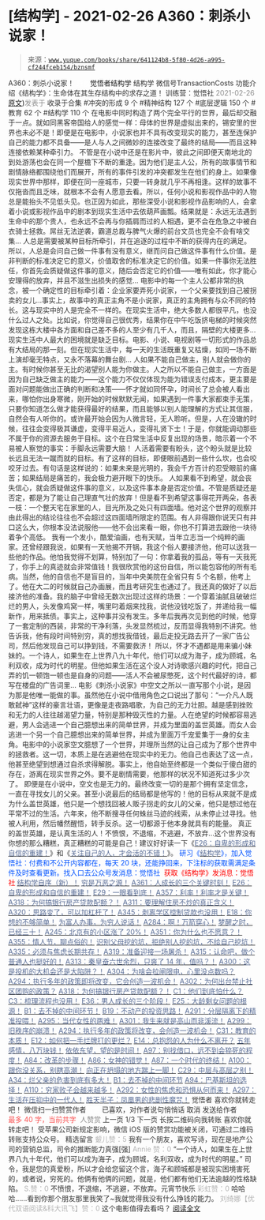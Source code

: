 # [结构学] - 2021-02-26 A360：刺杀小说家！

> 来源：[`www.yuque.com/books/share/641124b8-5f80-4d26-a995-cf244fceb154/bznsmf`](https://www.yuque.com/books/share/641124b8-5f80-4d26-a995-cf244fceb154/bznsmf)

<ne-p id="520f42f3293818f927861ebbd5b15da4_p_0" data-lake-id="520f42f3293818f927861ebbd5b15da4_p_0"><ne-text id="u0a2252e4" style="color: rgb(51, 51, 51);">A360：刺杀小说家！</ne-text></ne-p> <ne-p id="2cd01a018f02e818aa58b76ac0a8c89e" data-lake-id="2cd01a018f02e818aa58b76ac0a8c89e"><ne-text id="ude87c171" ne-fontsize="12" style="color: rgb(255, 255, 255);">原创</ne-text><ne-text id="u9c49e71f" ne-fontsize="14">觉悟者</ne-text><ne-text id="u66e19919" ne-fontsize="14">结构学</ne-text></ne-p> <ne-p id="56938ceb5361ea1307f209d60fe47ac1" data-lake-id="56938ceb5361ea1307f209d60fe47ac1"><ne-text id="ud0a9bee8" ne-fontsize="14" ne-bold="true" style="color: rgb(51, 51, 51);">结构学</ne-text></ne-p> <ne-p id="8939ad9353bb0dacbdd3db917ff2a4a3" data-lake-id="8939ad9353bb0dacbdd3db917ff2a4a3"><ne-text id="u363e7de7" ne-fontsize="14" style="color: rgb(51, 51, 51);">微信号</ne-text><ne-text id="u3c3bb1dd" ne-fontsize="14" style="color: rgb(51, 51, 51);">TransactionCosts</ne-text></ne-p> <ne-p id="d62cb4e17c5f1eae57ed1ea400ca7329" data-lake-id="d62cb4e17c5f1eae57ed1ea400ca7329"><ne-text id="ucf1cf203" ne-fontsize="14" style="color: rgb(51, 51, 51);">功能介绍</ne-text><ne-text id="uea565888" ne-fontsize="14" style="color: rgb(51, 51, 51);">《结构学》：生命体在其生存结构中的求存之道！ 训练营：觉悟社</ne-text></ne-p> <ne-p id="8ac8bba5f3c571c60ad1a5afd20aae8e" data-lake-id="8ac8bba5f3c571c60ad1a5afd20aae8e"><ne-text id="ube663d8d" style="color: rgb(140, 140, 140);">2021-02-26</ne-text>[<ne-text id="u1174c1d2" ne-fontsize="14">原文</ne-text>](https://mp.weixin.qq.com/s?__biz=MzIzMDYwOTM0Mg==&mid=2247485325&idx=1&sn=e52341ca586d7dd92244f5b08f9f5862&chksm=e8b19f5cdfc6164a7cabcd1106f26718aab6bbebe664238d74023e7b0d6f33f970b794fa5ac4#rd))<ne-text id="ua9d0eb91" ne-fontsize="14" style="color: rgb(140, 140, 140);">发表于</ne-text></ne-p> <ne-p id="fc6b703d516f01f45aec1fb6e1ad0650" data-lake-id="fc6b703d516f01f45aec1fb6e1ad0650"><ne-text id="u27b2281a" style="color: rgb(51, 51, 51);">收录于合集</ne-text></ne-p> <ne-p id="f023b4b5fdb1ce453a0a39b589931df7" data-lake-id="f023b4b5fdb1ce453a0a39b589931df7"><ne-text id="uf368cbd0" style="color: rgb(51, 51, 51);">#冲突的形成 9 个</ne-text></ne-p> <ne-p id="eaf310b3c318b68f78fb74d13c21b108" data-lake-id="eaf310b3c318b68f78fb74d13c21b108"><ne-text id="u55663d9e" style="color: rgb(51, 51, 51);">#精神结构 127 个</ne-text></ne-p> <ne-p id="7edfb653c707be78eaea19645e160f52" data-lake-id="7edfb653c707be78eaea19645e160f52"><ne-text id="u1cf69a9d" style="color: rgb(51, 51, 51);">#底层逻辑 150 个</ne-text></ne-p> <ne-p id="2ec18f735b3ce8d18dc96e57fb602561" data-lake-id="2ec18f735b3ce8d18dc96e57fb602561"><ne-text id="uca3f8d18" style="color: rgb(51, 51, 51);">#教育 62 个</ne-text></ne-p> <ne-p id="548628c5b940b0e318d048f8e7feb17b" data-lake-id="548628c5b940b0e318d048f8e7feb17b"><ne-text id="uc986d5b3" style="color: rgb(51, 51, 51);">#结构学 110 个</ne-text></ne-p> <ne-p id="e4a789a66e2a7e4baf3da4a39909194d" data-lake-id="e4a789a66e2a7e4baf3da4a39909194d"><ne-text id="uf4ce19e1" style="color: rgb(51, 51, 51);">在电影中同时构造了两个完全平行的世界，最后却交融于一点。就如同黑客帝国给人的感觉一样：母体的世界是虚拟出来的，锡安里的世界也未必不是！即便是在电影中，小说家也并不具有改变现实的能力，甚至连保护自己的能力都不具备——是人与人之间微妙的连接改变了最终的结局——而且这种连接依赖某种牵引力。</ne-text></ne-p> <ne-p id="f273c49e798350add136c9be6ff74865" data-lake-id="f273c49e798350add136c9be6ff74865"><ne-text id="u3d7c459a" style="color: rgb(51, 51, 51);">不管是在小说中还是在影片中，彼此之间即便天南地北的到处游荡也会在同一个屋檐下不断的重逢。因为他们是主人公，所有的故事情节和剧情脉络都围绕他们而展开，所有的事件引发的冲突都发生在他们的身上。如果像现实世界中那样，即便在同一座城市，只要一转身就几乎不再相逢。这样的故事不仅拖沓而且乏味，就根本不会有人愿意去看。所以，任何小说和影视作品中的人物总是能抬头不见低头见。也正因为如此，那些深受小说和影视作品影响的人，会拿着小说或影视作品中的剧本到现实生活中去依葫芦画瓢。结果就是：永远无法遇到生命中的那个贵人，也永远不会再与你插肩而过的人相遇，更不会在危急之中被白衣骑士拯救。屌丝无法逆袭，霸道总裁与脾气火爆的前台文员也完全不会有啥交集…</ne-text></ne-p> <ne-p id="aa131c36f0d84fb1c96decee1614c73f" data-lake-id="aa131c36f0d84fb1c96decee1614c73f"><ne-text id="u2a0877f7" style="color: rgb(51, 51, 51);">人总是需要被某种目标所牵引，并在追逐的过程中不断的获得内在的满足。所以，人总是会问自己做一件事有没有意义，继而问自己做这件事有什么价值。是非判断的标准决定它的意义，价值取舍的标准决定它的价值。如果一件事你无法胜任，你首先会质疑做这件事的意义，随后会否定它的价值——唯有如此，你才能心安理得的放弃，并且不滋生出损失的感觉…</ne-text></ne-p> <ne-p id="5f35a308413d0ab58fc13cb83506594c" data-lake-id="5f35a308413d0ab58fc13cb83506594c"><ne-text id="u2302e6ce" style="color: rgb(51, 51, 51);">电影中的每一个主人公都非常的执念，被一个确定性的目标牵引着：企业家要弄死小说家，一个父亲要找到自己被拐卖的女儿…事实上，故事中的真正主角不是小说家，真正的主角拥有与众不同的特长。这与现实中的人是完全不一样的。在现实生活中，绝大多数人都很平凡，也没什么过人之处。比如说，你觉得自己很优秀，结果你在中午吃饭挤电梯的时候突然发现这栋大楼中各方面和自己差不多的人至少有几千人，而且，隔壁的大楼更多…</ne-text></ne-p> <ne-p id="fa5da5af072c09abadd457fbc8442ef9" data-lake-id="fa5da5af072c09abadd457fbc8442ef9"><ne-text id="u1b15620c" style="color: rgb(51, 51, 51);">现实生活中人最大的困境就是缺乏目标。电影、小说、电视剧等一切形式的作品总有大结局的那一刻。但在现实生活中，每一天的生活既重复又枯燥，如同一场不断上演却毫无特点，又永不落幕的舞台剧…</ne-text></ne-p> <ne-p id="180874b788e237e5904e03c8d1c4b152" data-lake-id="180874b788e237e5904e03c8d1c4b152"><ne-text id="u0f742f0e" style="color: rgb(51, 51, 51);">人如果不能自己做主，别人就会做你的主。有时候你甚至无比的渴望别人能为你做主。人之所以不能自己做主，一方面是因为自己缺乏做主的能力——这个能力不仅仅体现为能为错误支付成本，更主要是面对问题能做出正确的判断和决策——怀才就如同怀孕，时间长了总会被人看出来，哪怕你出身寒微，刚开始的时候默默无闻，如果遇到一件事大家都束手无策，只要你知道怎么做才能获得最好的结果，而且能够以别人能理解的方式让其信服，自然会有人听你的。或许最开始会因为人微言轻，无人聆听。但是，人在没辙的时候，往往会变得极其谦虚，变得平易近人，变得礼贤下士！于是，你就能调动那些不属于你的资源去服务于目标。这个在日常生活中反复出现的场景，暗示着一个不易被人察觉的事实：手脚永远需要大脑！</ne-text></ne-p> <ne-p id="87a89987844a71de39ffb6d997217c5c" data-lake-id="87a89987844a71de39ffb6d997217c5c"><ne-text id="ua0e09aa4" style="color: rgb(51, 51, 51);">人活着需要有盼头，这个盼头就是比较长远且无法一蹴而就的目标。有了这样的目标，即便眼前遇到一些什么坎，也会咬咬牙过去。有句话是这样说的：如果未来是光明的，我会千方百计的忍受眼前的痛苦；如果结局是痛苦的，我会极力避开眼下的快乐。</ne-text></ne-p> <ne-p id="6bacc3dc807ce84e252570debd25d7ed" data-lake-id="6bacc3dc807ce84e252570debd25d7ed"><ne-text id="u7254b9f2" style="color: rgb(51, 51, 51);">人如果看不到希望，就会丧失信心，就会质疑做这件事的意义，以及这件事本身是否定价值。不管是质疑还是否定，都是为了能让自己理直气壮的放弃！但是看不到希望这事得花开两朵，各表一枝：一个整天宅在家里的人，目光所及之处只有四面墙。他对这个世界的观察并由此得出的结论往往也不会超过这四面墙所限定的范围。有人非得跟你说天只有井口这么大，你根本没法说服他——他不会出来看一眼，你也不打算进去跟他一块待着争个高低。</ne-text></ne-p> <ne-p id="acf273c4aa805f750b0f777abac51b19" data-lake-id="acf273c4aa805f750b0f777abac51b19"><ne-text id="u15c1ef8f" style="color: rgb(51, 51, 51);">我有一个发小，酷爱油画，也有天赋，当年立志当一个纯粹的画家。还曾经跟我说，如果有一天他揭不开锅，我这个俗人要接济他，他可以送我一些他的作品。他怕我觉得不划算，特别加了一句：你拿着我的孤品，等有一天我死了，你手上的真迹就会非常值钱！我很欣赏他的这份自信，所以能包容他的所有毛病。当然，他的自信也不是盲目的，当年中央美院在全省只有 5 个名额，他考上了。他在大二的时候就自己办画展，而且考研究生也通过了。我还真的做好了以后接济他的准备。我的脑子中曾经无数次出现过这样的场景：一个穿着油腻且破破烂烂的男人，头发像鸡窝一样，嘴里叼着烟来找我，说他没钱吃饭了，并递给我一幅新作，用来抵债。事实上，这种事并没有发生。多年后我再次见到他的时候，他穿了一套定制的西装，非常的干净利落，头发显然梳过，反而显得我特别不讲究。他告诉我，他有段时间特别穷，真的想找我借钱，最后走投无路去开了一家广告公司，然后他发现自己可以挣到钱，不需要救济！</ne-text></ne-p> <ne-p id="3708dfcd6654f51115492180a43e5327" data-lake-id="3708dfcd6654f51115492180a43e5327"><ne-text id="uf5440f2a" style="color: rgb(51, 51, 51);">所以，怀才不遇都是用来骗小妹妹的。一个诗人，如果生在上世界八九十年代，他们可以成为海子，成为顾城，名利双收，成为时代的明星。但他如果生活在这个没人对诗歌感兴趣的时代，把自己弄的饥一顿饱一顿也是自身的问题——活人不会被尿憋死，这个时代最好的诗，都写在楼盘的广告词里…</ne-text></ne-p> <ne-p id="fdf08bff23b48d4c26b3c75b43fbd4fe" data-lake-id="fdf08bff23b48d4c26b3c75b43fbd4fe"><ne-text id="ubdede2d1" style="color: rgb(51, 51, 51);">电影《刺杀小说家》中空文之所以一直写那个小说，是因为那是他唯一能做的事。虽然他在小说中借用角色之口说出了那句：“一介凡人既敢弑神”这样的豪言壮语，更像是走夜路唱歌，为自己的无力壮胆。越是感到挫败和无力的人往往越渴望力量，特别是那种毁灭性的力量。人在绝望的时候都容易逃避，男人会逃进一个自己臆想出来的简单世界，并成为里面的盖世英雄。而女人会逃进一个另一个自己臆想出来的简单世界，并成为里面万千宠爱集于一身的女主角。电影中的小说家空文臆想了一个世界，并理所当然的让自己成为了那个世界中的拯救者。这一切，本质上是在逃避他在现实中的无力。他自己也表达了这一点，他甚至绝望到想通过自杀求得解脱。事实上，他自始至终都是一个类似于傻白甜的存在，游离在现实世界之外。要不是剧情需要，他那样的状况不知道死过多少次了。</ne-text></ne-p> <ne-p id="e23b46fc0cb05777e97c6b4da233d83d" data-lake-id="e23b46fc0cb05777e97c6b4da233d83d"><ne-text id="ubd9aefb2" style="color: rgb(51, 51, 51);">即便是在小说中，空文也是无力的。最终改变一切的是那个拥有坚定信念，一直在寻找女儿的父亲。甚至小说最后的结局都是他写的！他的目标从来就不是成为什么盖世英雄，他只是一个想找回被人贩子拐走的女儿的父亲，他只是想过他在平常不过的生活。六年来，他不断搜寻任何蛛丝马迹的线索，从未停止过寻找。他被人利用，然后幡然醒悟，转手反杀。这一切都源于他本身就具有的能量。</ne-text></ne-p> <ne-p id="7e0e6c0b4fc20c4bd949dac4dcbc797f" data-lake-id="7e0e6c0b4fc20c4bd949dac4dcbc797f"><ne-text id="u83098747" style="color: rgb(51, 51, 51);">真正的盖世英雄，是认真生活的人！不愤恨，不退缩，不逃避，不放弃…这个世界没有你想的那么糟糕，真正糟糕的可能是自己！建议好好读一下《</ne-text>[<ne-text id="u9e6cc375" style="color: rgb(87, 107, 149);">E26：自卑的形成和自信的重建！</ne-text>](http://mp.weixin.qq.com/s?__biz=MzIzMDYwOTM0Mg==&mid=2247485311&idx=1&sn=28f827c212f9a1ac53e73986742ca5aa&chksm=e8b19faedfc616b8d527f328c2ad55dca966707c8813ceaa5b7c0daee3432edeec88744d842c&scene=21#wechat_redirect)<ne-text id="u0e4262a5" style="color: rgb(51, 51, 51);">》和《</ne-text>[<ne-text id="u6e2e310a" style="color: rgb(87, 107, 149);">关注自己的人，才会活的不错！</ne-text>](http://mp.weixin.qq.com/s?__biz=MzIzMDYwOTM0Mg==&mid=2247485305&idx=1&sn=c719ea57e5c3320c2e2629dd9a7b44e9&chksm=e8b19fa8dfc616be5fa3f8141ea0aa63d5e1335657ed97e62c1086c41eba29effe58e0c8e9dc&scene=21#wechat_redirect)<ne-text id="u252a9de3" style="color: rgb(51, 51, 51);">》。</ne-text></ne-p> <ne-p id="bc8fd5883e8b44504d42c60470a1e942" data-lake-id="bc8fd5883e8b44504d42c60470a1e942"><ne-text id="u366125e6" ne-bold="true" style="color: rgb(0, 82, 255);">研习《</ne-text>[<ne-text id="uc999382f" ne-bold="true" style="color: rgb(87, 107, 149);">结构学</ne-text>](https://mp.weixin.qq.com/mp/appmsgalbum?action=getalbum&album_id=1318317199878225920&__biz=MzAxNDk1NjI2Mw==#wechat_redirect)<ne-text id="u508a0aff" ne-bold="true" style="color: rgb(0, 82, 255);">》，加入觉悟社：付费和不公开内容都在，每天 20 块，还能挣回来，下注标的获取需满足条件及时查看更新。</ne-text><ne-text id="uba7fe99d" style="color: rgb(0, 82, 255);">找入口去公众号发消息：觉悟社 </ne-text></ne-p> <ne-p id="30a86c7a38c8ccece00bf3fbf6cb22c2" data-lake-id="30a86c7a38c8ccece00bf3fbf6cb22c2"><ne-text id="u67c4d2a8" style="color: rgb(255, 0, 0);">获取《结构学》发消息</ne-text><ne-text id="uff77814d" ne-bold="true" style="color: rgb(255, 0, 0);">：觉悟社</ne-text></ne-p>  <ne-p id="02baf6ee0552c4f6f014f5bd4a59fb36" data-lake-id="02baf6ee0552c4f6f014f5bd4a59fb36"><ne-card data-card-name="image" data-card-type="inline" id="KghX2" data-event-boundary="card" style="color: rgb(51, 51, 51);"><ne-p id="f7cd58f102ef25db3cf6124f2c211aef" data-lake-id="f7cd58f102ef25db3cf6124f2c211aef">[<ne-text id="uc543ea7e" ne-bold="true" style="color: rgb(87, 107, 149);">结构学自序（新）！</ne-text>](http://mp.weixin.qq.com/s?__biz=MzIzMDYwOTM0Mg==&mid=2247485283&idx=1&sn=aa2b8554b8e5040f8f959636feaa06a3&chksm=e8b19fb2dfc616a430aa381b8da0815311244e694a69809cd92d0602ac34cfe5f1f419b3745e&scene=21#wechat_redirect)</ne-p> <ne-p id="ce691584cdae706d4bd5c0d849ef6c19" data-lake-id="ce691584cdae706d4bd5c0d849ef6c19">[<ne-text id="u97496e9c" style="color: rgb(87, 107, 149);">穷是万恶之源！</ne-text>](http://mp.weixin.qq.com/s?__biz=MzAxNDk1NjI2Mw==&mid=2247483823&idx=1&sn=e54ebe9891b302dc0bf1815c76ccf8b7&chksm=9b8a2227acfdab31a05e273addd9159d4b8263d58d3c58bf214841c8189157519719c3427306&scene=21#wechat_redirect)</ne-p> <ne-p id="515ab042e2a9dbb4c54975d01407f43a" data-lake-id="515ab042e2a9dbb4c54975d01407f43a">[<ne-text id="ucd1cb40d" ne-bold="true" style="color: rgb(87, 107, 149);">A361：人成长的三个关键时刻！</ne-text>](http://mp.weixin.qq.com/s?__biz=MzIzMDYwOTM0Mg==&mid=2247485321&idx=1&sn=54e54e0b0cf78b3b58fb0bf17a1530fd&chksm=e8b19f58dfc6164e8e99c69f0cd7e900c07daf2313aae9d72766ec6ab6c109bdbecac613508a&scene=21#wechat_redirect)</ne-p> <ne-p id="e178891c45bf1f169cec2aacec7bc90f" data-lake-id="e178891c45bf1f169cec2aacec7bc90f">[<ne-text id="ube9d088a" ne-bold="true" style="color: rgb(87, 107, 149);">E26：自卑的形成和自信的重建！</ne-text>](http://mp.weixin.qq.com/s?__biz=MzIzMDYwOTM0Mg==&mid=2247485311&idx=1&sn=28f827c212f9a1ac53e73986742ca5aa&chksm=e8b19faedfc616b8d527f328c2ad55dca966707c8813ceaa5b7c0daee3432edeec88744d842c&scene=21#wechat_redirect)</ne-p> <ne-p id="7c2ee779b562bc9b95ee4f1e9cb9e6b5" data-lake-id="7c2ee779b562bc9b95ee4f1e9cb9e6b5">[<ne-text id="ue601feb3" ne-bold="true" style="color: rgb(87, 107, 149);">E29：一眼看到底！</ne-text>](http://mp.weixin.qq.com/s?__biz=MzIzMDYwOTM0Mg==&mid=2247485301&idx=1&sn=dc6dd50c5d742ea51ce9e394de25351a&chksm=e8b19fa4dfc616b26734c3619c6fa664474fa478d2764c3370dde41d19f6035edc05f9f191e8&scene=21#wechat_redirect)</ne-p> <ne-p id="cf77abaa59f1b5b4e10ba2f65fb3579f" data-lake-id="cf77abaa59f1b5b4e10ba2f65fb3579f">[<ne-text id="ue347d0e7" ne-bold="true" style="color: rgb(87, 107, 149);">A357：利率！利率才是关键！</ne-text>](http://mp.weixin.qq.com/s?__biz=MzIzMDYwOTM0Mg==&mid=2247485288&idx=1&sn=4b9b12c3bc11bdcfd2529edd9ab9a92a&chksm=e8b19fb9dfc616afff8c46c46c2a61dea179cdd40a67ed931cae9d2762948e1ee2359d4037b5&scene=21#wechat_redirect)</ne-p> <ne-p id="8a11d693ddde88199c82129bff66bab8" data-lake-id="8a11d693ddde88199c82129bff66bab8">[<ne-text id="ue074613f" ne-bold="true" style="color: rgb(87, 107, 149);">A318：为何搞银行房产贷款配额？！</ne-text>](http://mp.weixin.qq.com/s?__biz=MzIzMDYwOTM0Mg==&mid=2247485031&idx=1&sn=c4af23061445755fdb12f1196c108b1d&chksm=e8b19eb6dfc617a015821fd94ff2d8f51a2cb8fb456ddd907206b615bf3240c1597d3618609c&scene=21#wechat_redirect)</ne-p> <ne-p id="cce5cd116a6021415c3588df06d26070" data-lake-id="cce5cd116a6021415c3588df06d26070">[<ne-text id="u700f547e" ne-bold="true" style="color: rgb(87, 107, 149);">A311：要理解住房不炒的真正含义！</ne-text>](http://mp.weixin.qq.com/s?__biz=MzIzMDYwOTM0Mg==&mid=2247484959&idx=1&sn=090583ec50bfd9febec1de463c2672f6&chksm=e8b19ecedfc617d8629080f6745c8de013cfe875de26eef6767b2d5c10782650223ed15f807b&scene=21#wechat_redirect)</ne-p> <ne-p id="f74b125af6f79b22dbc4c5fb7e2f0da4" data-lake-id="f74b125af6f79b22dbc4c5fb7e2f0da4">[<ne-text id="ub2e86859" ne-fontsize="13" ne-bold="true" style="color: rgb(87, 107, 149);">A320：思路变了，可以加杠杆了！</ne-text>](http://mp.weixin.qq.com/s?__biz=MzIzMDYwOTM0Mg==&mid=2247485041&idx=1&sn=add2174fa42806f885a456a072ee4fee&chksm=e8b19ea0dfc617b6734e013f780112fdd88f28ad5312ce423fea1d75da4c3757660dab175208&scene=21#wechat_redirect)</ne-p> <ne-p id="2674c64542c01f8f02cc554b5d55701b" data-lake-id="2674c64542c01f8f02cc554b5d55701b">[<ne-text id="ud4b5fc87" ne-bold="true" style="color: rgb(87, 107, 149);">A345：剥离学区控制贷款也没用！</ne-text>](http://mp.weixin.qq.com/s?__biz=MzIzMDYwOTM0Mg==&mid=2247485208&idx=1&sn=ac3653b56fc18a4a6a809139f935bc45&chksm=e8b19fc9dfc616dfa31b0baf15aa90d994ef8a1262e0fd515739c06698cd0673d1d46e6e4c4f&scene=21#wechat_redirect)</ne-p> <ne-p id="82b4d2099c42333445e0121e4204491e" data-lake-id="82b4d2099c42333445e0121e4204491e">[<ne-text id="u38684afe" ne-bold="true" style="color: rgb(87, 107, 149);">E18：你想的不够简单！</ne-text>](http://mp.weixin.qq.com/s?__biz=MzIzMDYwOTM0Mg==&mid=2247484775&idx=1&sn=2a8e810e281cd7fe5a4db49002b193d2&chksm=e8b19db6dfc614a0e3360f0d54949c40138c27b184c114a44feaa394bd4400073dbbedf6a049&scene=21#wechat_redirect)</ne-p> <ne-p id="99ebb597f7d4cc3c83ff3230051f5419" data-lake-id="99ebb597f7d4cc3c83ff3230051f5419">[<ne-text id="uf93d2547" style="color: rgb(87, 107, 149);">为富人办事，为穷人说话！</ne-text>](http://mp.weixin.qq.com/s?__biz=MzIzMDYwOTM0Mg==&mid=2247484462&idx=1&sn=195ebab17907fba73c69ae7a11bc40ad&chksm=e8b19cffdfc615e9b2f88327d492813afa3656859f4d67a6d831ac1cf684a54b760a8b8edcd6&scene=21#wechat_redirect)</ne-p> <ne-p id="1386ac9e0810da7ad7a4483c95f381ca" data-lake-id="1386ac9e0810da7ad7a4483c95f381ca">[<ne-text id="u0d7f739f" ne-bold="true" style="color: rgb(87, 107, 149);">A284：啊！万箭穿心！</ne-text>](http://mp.weixin.qq.com/s?__biz=MzAxNDk1NjI2Mw==&mid=2247486135&idx=1&sn=e950149b9b9147e9199cfc6093605950&chksm=9b8a293facfda029419b911d4b4fa91c73bbaf695b206df2cf15124d843f4bf4b80673baa394&scene=21#wechat_redirect)</ne-p> <ne-p id="5094276f8b6e49f0d7d8bdecdd63f51e" data-lake-id="5094276f8b6e49f0d7d8bdecdd63f51e">[<ne-text id="u8f492610" ne-bold="true" style="color: rgb(87, 107, 149);">梦醒之时，已经三十！</ne-text>](http://mp.weixin.qq.com/s?__biz=MzIzMDYwOTM0Mg==&mid=2247484378&idx=1&sn=e3a058584a13d7a5267315113964280d&chksm=e8b19b0bdfc6121df4af4b77d2d826fd0f4132ccfdee48132ce8cf86eb1ba45b898be83d1dc7&scene=21#wechat_redirect)</ne-p> <ne-p id="dc3752c1b43050e7cd6921b6db8e7b39" data-lake-id="dc3752c1b43050e7cd6921b6db8e7b39">[<ne-text id="u035f1a3b" ne-bold="true" style="color: rgb(87, 107, 149);">A245：北京有的小区涨了 20%！</ne-text>](http://mp.weixin.qq.com/s?__biz=MzIzMDYwOTM0Mg==&mid=2247485265&idx=1&sn=f4bce6f07805cba2db3a1a806215e45c&chksm=e8b19f80dfc616966666979063f2c9fce9fe20308538607cf90eac74f0db85c9adf79299f4b8&scene=21#wechat_redirect)</ne-p> <ne-p id="281a03360c89c24ad4045b71c2f92ccb" data-lake-id="281a03360c89c24ad4045b71c2f92ccb">[<ne-text id="u20e68a8d" style="color: rgb(87, 107, 149);">A351：你为什么也不愿意？！</ne-text>](http://mp.weixin.qq.com/s?__biz=MzIzMDYwOTM0Mg==&mid=2247485242&idx=1&sn=f4a01a5936322120b0b158f225bc78de&chksm=e8b19febdfc616fd2eb1558a3b7c748ecc497a3af00aec5b5c5ca8042cc52eb7d0af7befa399&scene=21#wechat_redirect)</ne-p> <ne-p id="3e59f44ade702654c3a9c2a2359cc316" data-lake-id="3e59f44ade702654c3a9c2a2359cc316">[<ne-text id="u54e948fa" ne-bold="true" style="color: rgb(87, 107, 149);">A355：情人节，聊点俗的！</ne-text>](http://mp.weixin.qq.com/s?__biz=MzAxNDk1NjI2Mw==&mid=2247486442&idx=1&sn=2ed76ec8cb69dfe51023fb4f426eeb51&chksm=9b8a2862acfda17469215d16d6bfa7210211dfb0cf4418774fc0ea014de0f6184c9b01b82f70&scene=21#wechat_redirect)</ne-p> <ne-p id="e067dd0d82ddeab9a6ba48b78408f1b1" data-lake-id="e067dd0d82ddeab9a6ba48b78408f1b1">[<ne-text id="ub0c32b60" ne-bold="true" style="color: rgb(87, 107, 149);">识别父母挖的坑，拒绝别人挖的坑，不给自己挖坑！</ne-text>](http://mp.weixin.qq.com/s?__biz=MzAxNDk1NjI2Mw==&mid=2247486426&idx=1&sn=8707934ad2fe2f8017d6b7810fd61c17&chksm=9b8a2852acfda1441fded7bab2456dd2493073ad3e5d541e1080d1739879b86c25a3a61df79a&scene=21#wechat_redirect)</ne-p> <ne-p id="33b3914c898359c6e4d0939aabb1eb00" data-lake-id="33b3914c898359c6e4d0939aabb1eb00">[<ne-text id="ufd3335b2" ne-bold="true" style="color: rgb(87, 107, 149);">A335：必须与焦虑长期共存！</ne-text>](http://mp.weixin.qq.com/s?__biz=MzIzMDYwOTM0Mg==&mid=2247485165&idx=1&sn=f3f0957c63fa549b288f00c8b117162e&chksm=e8b19e3cdfc6172a188000afd2b522144a04ba774169824cad2067d93b5365537ff0644f6b9f&scene=21#wechat_redirect)</ne-p> <ne-p id="59411da9a586e9660cdf9a683d1da52d" data-lake-id="59411da9a586e9660cdf9a683d1da52d">[<ne-text id="ub1534931" style="color: rgb(87, 107, 149);">A319：准备迎接一场屠杀！</ne-text>](http://mp.weixin.qq.com/s?__biz=MzIzMDYwOTM0Mg==&mid=2247485036&idx=1&sn=ff52df7559e0a6ed8230922ebd2af71a&chksm=e8b19ebddfc617ab0eca4ed1a66c5227d328155954d6704be456950fb3926e59e5288f7877cf&scene=21#wechat_redirect)</ne-p> <ne-p id="090e846bb9badc1a1b56f01a3e4946dd" data-lake-id="090e846bb9badc1a1b56f01a3e4946dd">[<ne-text id="u38135acb" ne-bold="true" style="color: rgb(87, 107, 149);">A315：认命吧，做个普通人也挺好的！</ne-text>](http://mp.weixin.qq.com/s?__biz=MzIzMDYwOTM0Mg==&mid=2247485008&idx=1&sn=bcaf70c42d4676c8f69de9f9ead1e495&chksm=e8b19e81dfc617973ba40200519407186760e32843fc6f379020da6160b0ba89870dadcae5fa&scene=21#wechat_redirect)</ne-p> <ne-p id="5f8cbe332c474aec691e4cf627a0a4a8" data-lake-id="5f8cbe332c474aec691e4cf627a0a4a8">[<ne-text id="u8f968310" ne-bold="true" style="color: rgb(87, 107, 149);">A313：秦皇奋六世余烈，只爽了 14 年，值吗？！</ne-text>](http://mp.weixin.qq.com/s?__biz=MzIzMDYwOTM0Mg==&mid=2247484982&idx=1&sn=c788144715447f1d1706d11032606236&chksm=e8b19ee7dfc617f122722185bea3af2753d3c810cdae1f8c6e5189fb69afc7b28093e7466cfd&scene=21#wechat_redirect)</ne-p> <ne-p id="9cfbaf50ae5fb08517ca1c33b70f87ba" data-lake-id="9cfbaf50ae5fb08517ca1c33b70f87ba">[<ne-text id="u07df27c1" ne-bold="true" style="color: rgb(87, 107, 149);">A300：这是投机的大机会还是大陷阱？！</ne-text>](http://mp.weixin.qq.com/s?__biz=MzIzMDYwOTM0Mg==&mid=2247484882&idx=1&sn=b103029f41e3aede94e1a45d035cd9ac&chksm=e8b19d03dfc614153863f37ca3f9204b451e2c02ad5ca8680c120e2458e628e5329c76b2d42c&scene=21#wechat_redirect)</ne-p> <ne-p id="afc0b477865c3b1a82094312686b42d0" data-lake-id="afc0b477865c3b1a82094312686b42d0">[<ne-text id="ua30319df" ne-bold="true" style="color: rgb(87, 107, 149);">A304：为啥会拉闸限电，心里没点数吗？</ne-text>](http://mp.weixin.qq.com/s?__biz=MzIzMDYwOTM0Mg==&mid=2247484921&idx=1&sn=0f74dcad5b3cecf8e438493543b5457e&chksm=e8b19d28dfc6143eb8a9bdcdc8a57259580a9267ecea4e54032b9a803540f314e3c6a3cb50ca&scene=21#wechat_redirect)</ne-p> <ne-p id="ba12effbd97b7994a140a57420fa7997" data-lake-id="ba12effbd97b7994a140a57420fa7997">[<ne-text id="u782fc7a3" ne-bold="true" style="color: rgb(87, 107, 149);">A294：执行多年的政策即将改变，它会创造一波机会！</ne-text>](http://mp.weixin.qq.com/s?__biz=MzIzMDYwOTM0Mg==&mid=2247484849&idx=1&sn=5485cd1d6c511e883e25b0c7dd9e2e3e&chksm=e8b19d60dfc614764ffc8405dccf5b8120b31988f3c1cee74e384c06f0e39c3c81bef8263c3d&scene=21#wechat_redirect)</ne-p> <ne-p id="8dba0c36c3cede3a7314a4cfee5952a7" data-lake-id="8dba0c36c3cede3a7314a4cfee5952a7">[<ne-text id="u8dbc400f" ne-bold="true" style="color: rgb(87, 107, 149);">A302：为何出台禁止社区团购的政策？</ne-text>](http://mp.weixin.qq.com/s?__biz=MzIzMDYwOTM0Mg==&mid=2247484904&idx=1&sn=3b711f9bc2c47ba0ba432cf47d5832fb&chksm=e8b19d39dfc6142f8524aba7d5a15c694c1e25c19e2e662f6773219ace93c7354adf6878e54f&scene=21#wechat_redirect)</ne-p> <ne-p id="e67009bc76fe1160f12fd06e947ab0a2" data-lake-id="e67009bc76fe1160f12fd06e947ab0a2">[<ne-text id="u7f25faa7" style="color: rgb(87, 107, 149);">A318：为何搞银行房产贷款配额？！</ne-text>](http://mp.weixin.qq.com/s?__biz=MzIzMDYwOTM0Mg==&mid=2247485031&idx=1&sn=c4af23061445755fdb12f1196c108b1d&chksm=e8b19eb6dfc617a015821fd94ff2d8f51a2cb8fb456ddd907206b615bf3240c1597d3618609c&scene=21#wechat_redirect)</ne-p> <ne-p id="e3495dad15c9a1eff9775a6c2e8e2cab" data-lake-id="e3495dad15c9a1eff9775a6c2e8e2cab">[<ne-text id="u83d58582" style="color: rgb(87, 107, 149);">C1：他们到底怕什么？</ne-text>](http://mp.weixin.qq.com/s?__biz=MzAxNDk1NjI2Mw==&mid=2247483898&idx=1&sn=1b0a50386e9e89d2750dec717236f0aa&chksm=9b8a2272acfdab64235b35ee5e91b8cac6172144207251636e1345fc570aa1601f59eff7f442&scene=21#wechat_redirect)</ne-p> <ne-p id="e60024de4526313fcf1a4d5e97dcbc38" data-lake-id="e60024de4526313fcf1a4d5e97dcbc38">[<ne-text id="ua2ef9918" style="color: rgb(87, 107, 149);">C3：梳理流程也没用！</ne-text>](http://mp.weixin.qq.com/s?__biz=MzAxNDk1NjI2Mw==&mid=2247483989&idx=1&sn=ee70dacfd980f041379d91ae947ece44&chksm=9b8a21ddacfda8cb28bf62d6f53531e8a8ebce2de96396e50ec7e7e144fffe502ec6faee3415&scene=21#wechat_redirect)</ne-p> <ne-p id="88e75fba9c9eb7571d7f576aeef216bc" data-lake-id="88e75fba9c9eb7571d7f576aeef216bc">[<ne-text id="uf5c4101d" style="color: rgb(87, 107, 149);">E36：男人成长的三个阶段！</ne-text>](http://mp.weixin.qq.com/s?__biz=MzIzMDYwOTM0Mg==&mid=2247484322&idx=1&sn=c300d9466951d36645128c5167ca5934&chksm=e8b19b73dfc61265dde1bb437a9945db0c1d9c7fe1cbffe1feec995c9dde8a6eb99272dc86a9&scene=21#wechat_redirect)</ne-p> <ne-p id="fafdf64fb47d39318d54625fbf13ca04" data-lake-id="fafdf64fb47d39318d54625fbf13ca04">[<ne-text id="ub6dc6aa9" style="color: rgb(87, 107, 149);">E25：大龄剩女问题的根源！</ne-text>](http://mp.weixin.qq.com/s?__biz=MzIzMDYwOTM0Mg==&mid=2247484587&idx=1&sn=3335cb9dd973ae9f9c9279a0388bbe33&chksm=e8b19c7adfc6156c752a5edad793fc1d8db424d6b609ce62f26f78537b3b41e83ea47aca2929&scene=21#wechat_redirect)</ne-p> <ne-p id="a31f4cc5568ad594a8d6df8533554493" data-lake-id="a31f4cc5568ad594a8d6df8533554493">[<ne-text id="u16fde102" style="color: rgb(87, 107, 149);">B1：去不掉的中间环节！</ne-text>](http://mp.weixin.qq.com/s?__biz=MzIzMDYwOTM0Mg==&mid=2247483903&idx=1&sn=e8a21cb816d6a27d869f81463805a208&chksm=e8b1992edfc610380f54d91f9acc9844820c77ce8a5bcedb4f36372c406647f45fd2514a6a77&scene=21#wechat_redirect)</ne-p> <ne-p id="cdf88a5b8da16c592ba18ef7ad427378" data-lake-id="cdf88a5b8da16c592ba18ef7ad427378">[<ne-text id="u15ff3b6e" ne-bold="true" style="color: rgb(87, 107, 149);">B19：不动产的投资思路！</ne-text>](http://mp.weixin.qq.com/s?__biz=MzIzMDYwOTM0Mg==&mid=2247484069&idx=1&sn=a13a6e590a21b27fd1356718b3a2dcd3&chksm=e8b19a74dfc613622b23c7233732cbb1d499c75f9b7ac3047cdeaee3a34eeae7d3b4871429f1&scene=21#wechat_redirect)</ne-p> <ne-p id="8c41a7f467be9f09c1ad571c3dd9a9a3" data-lake-id="8c41a7f467be9f09c1ad571c3dd9a9a3">[<ne-text id="ucc9b4274" ne-bold="true" style="color: rgb(87, 107, 149);">A291：分层隔离下的精准投喂！</ne-text>](http://mp.weixin.qq.com/s?__biz=MzIzMDYwOTM0Mg==&mid=2247484828&idx=1&sn=e04894d9a01e37c8edb5562d2b0eaa19&chksm=e8b19d4ddfc6145b5803859c628b8b7c24083c66fff9e3a943e82d3e3b7b40a8bad9bed858f8&scene=21#wechat_redirect)</ne-p> <ne-p id="e3e3dce72f77c5930839cbfd85f0b7f6" data-lake-id="e3e3dce72f77c5930839cbfd85f0b7f6">[<ne-text id="ud64b1846" style="color: rgb(87, 107, 149);">A295：当代女性的两难！</ne-text>](http://mp.weixin.qq.com/s?__biz=MzIzMDYwOTM0Mg==&mid=2247484854&idx=1&sn=6851afe306f7b89d23728018ea32b7f2&chksm=e8b19d67dfc61471955b15021ac11c5fff9f1607977e9df1bd2bbfabc2deb3dea5c98e369c55&scene=21#wechat_redirect)</ne-p> <ne-p id="aa96a8de3a19c6496c47fe5cfe9baabf" data-lake-id="aa96a8de3a19c6496c47fe5cfe9baabf">[<ne-text id="u35c64440" style="color: rgb(87, 107, 149);">A301：我生来就是高山而非溪流！</ne-text>](http://mp.weixin.qq.com/s?__biz=MzIzMDYwOTM0Mg==&mid=2247484895&idx=1&sn=241f68fd60c1b47239beef7573364ceb&chksm=e8b19d0edfc6141856def733b4a1fd20332b7083f1234182452387fcfe12cebb015db7bfbeec&scene=21#wechat_redirect)</ne-p> <ne-p id="d032c800ec6b182ba5faee0287f59cb2" data-lake-id="d032c800ec6b182ba5faee0287f59cb2">[<ne-text id="ua9f7f752" style="color: rgb(87, 107, 149);">A299：旧秩序的崩溃！</ne-text>](http://mp.weixin.qq.com/s?__biz=MzIzMDYwOTM0Mg==&mid=2247484889&idx=1&sn=164441f266273fb02e28029c851bdf6c&chksm=e8b19d08dfc6141e7411c30e887493e32cd32469a54ef3fb00e7ca437917b27458bc70db8616&scene=21#wechat_redirect)</ne-p> <ne-p id="0a8243403d16ef2eedbe565425a542bd" data-lake-id="0a8243403d16ef2eedbe565425a542bd">[<ne-text id="u45bded4c" ne-bold="true" style="color: rgb(87, 107, 149);">A294：执行多年的政策将改变，会创造一波机会！</ne-text>](http://mp.weixin.qq.com/s?__biz=MzIzMDYwOTM0Mg==&mid=2247484849&idx=1&sn=5485cd1d6c511e883e25b0c7dd9e2e3e&chksm=e8b19d60dfc614764ffc8405dccf5b8120b31988f3c1cee74e384c06f0e39c3c81bef8263c3d&scene=21#wechat_redirect)</ne-p> <ne-p id="97c6d8ddb49e8ca705067d15f24721c5" data-lake-id="97c6d8ddb49e8ca705067d15f24721c5">[<ne-text id="u281eb44a" style="color: rgb(87, 107, 149);">C31：教育的本质！</ne-text>](http://mp.weixin.qq.com/s?__biz=MzAxNDk1NjI2Mw==&mid=2247484645&idx=1&sn=0c19e963af345ec0d157348555f45482&chksm=9b8a276dacfdae7bb43eb0602bf7d9fdc827d0675a7350f893c5b3b43986de58782355a2065d&scene=21#wechat_redirect)</ne-p> <ne-p id="2575a5af8477cf4e3b55150089717acb" data-lake-id="2575a5af8477cf4e3b55150089717acb">[<ne-text id="ueacd38ef" style="color: rgb(87, 107, 149);">E12：如何把一手烂牌打的更烂？</ne-text>](http://mp.weixin.qq.com/s?__biz=MzAxNDk1NjI2Mw==&mid=2247485371&idx=1&sn=8e848c21bdb42dbe2fb102617241b981&chksm=9b8a2433acfdad2560f3ff6bc23e4d9cee1b3ebd3e51aa48fa2b97224fe3303853cd6c664ee1&scene=21#wechat_redirect)</ne-p> <ne-p id="fe6b2b63c8e6c8f5a6f882b4b1de921a" data-lake-id="fe6b2b63c8e6c8f5a6f882b4b1de921a">[<ne-text id="uf72844b4" style="color: rgb(87, 107, 149);">E14：总抱怨的人为什么不离开？</ne-text>](http://mp.weixin.qq.com/s?__biz=MzIzMDYwOTM0Mg==&mid=2247484341&idx=1&sn=c266eb0136273f0b1219e0fd659daafc&chksm=e8b19b64dfc61272f157e1e17a76b2e83c6fd62a1beb78d60ea73a65463109b428cd9dd6ce7a&scene=21#wechat_redirect)</ne-p> <ne-p id="18e3c0e51cf69324dd899d39c6e50fbd" data-lake-id="18e3c0e51cf69324dd899d39c6e50fbd">[<ne-text id="u26f1a665" style="color: rgb(87, 107, 149);">五年感情，八万块钱！</ne-text>](http://mp.weixin.qq.com/s?__biz=MzIzMDYwOTM0Mg==&mid=2247484317&idx=1&sn=b22f9fb2e3c084e427a5e3e9895be99a&chksm=e8b19b4cdfc6125adf3ea3b0d2b72a121f38e8ba26e43abc48edff900327ce3e7464b944cafb&scene=21#wechat_redirect)</ne-p> <ne-p id="6fd376810f31c83f911b2fe46ac77004" data-lake-id="6fd376810f31c83f911b2fe46ac77004">[<ne-text id="u8ae4d188" ne-bold="true" style="color: rgb(87, 107, 149);">依依东望，望的是时间！</ne-text>](http://mp.weixin.qq.com/s?__biz=MzIzMDYwOTM0Mg==&mid=2247483860&idx=1&sn=b5b01ae82ff764ce2806251e3f2a809f&chksm=e8b19905dfc61013607735eb7782299c9a4d7a39a8b15a7b46182ef20eda3ffe9f6ed6337e1f&scene=21#wechat_redirect)</ne-p> <ne-p id="af410c15d4ca510e6d7aef63d09b0c3b" data-lake-id="af410c15d4ca510e6d7aef63d09b0c3b">[<ne-text id="u89479efb" style="color: rgb(87, 107, 149);">A97：别找借口，远不到会猝死的程度！</ne-text>](http://mp.weixin.qq.com/s?__biz=MzAxNDk1NjI2Mw==&mid=2247484866&idx=1&sn=d93222730b1fd65cd31d270e54c91073&chksm=9b8a264aacfdaf5cf1d8eab64891b03e7b9966e887c9f512b7cb4a3f6cca04f1faa2c5da905d&scene=21#wechat_redirect)</ne-p> <ne-p id="8782ccf92ba4149e7c0c9d3f9beab6d0" data-lake-id="8782ccf92ba4149e7c0c9d3f9beab6d0">[<ne-text id="ufc08722a" style="color: rgb(87, 107, 149);">A84：改革的步骤！</ne-text>](http://mp.weixin.qq.com/s?__biz=MzIzMDYwOTM0Mg==&mid=2247484098&idx=1&sn=8a28fd5dce47b485ed38e4f3cfdb7d05&chksm=e8b19a13dfc61305fde13511d297aa1d6b59184825c7998f338e7d5f36742e3c06c717d78fe8&scene=21#wechat_redirect)</ne-p> <ne-p id="91b49b11d422f8e2798db75f8e83c8c9" data-lake-id="91b49b11d422f8e2798db75f8e83c8c9">[<ne-text id="uf99135d9" style="color: rgb(87, 107, 149);">A86：女神的错觉！</ne-text>](http://mp.weixin.qq.com/s?__biz=MzAxNDk1NjI2Mw==&mid=2247484733&idx=1&sn=fab22e8ab3f80b78dab3d4e2e2716bfb&chksm=9b8a26b5acfdafa374df83506e5086a573169362877918977c08490b4e9747c45c99d1266e7f&scene=21#wechat_redirect)</ne-p> <ne-p id="bbf16149f816128edb5fc8e8eec68e33" data-lake-id="bbf16149f816128edb5fc8e8eec68e33">[<ne-text id="uc69726c4" style="color: rgb(87, 107, 149);">A87：一个时代的终结！</ne-text>](http://mp.weixin.qq.com/s?__biz=MzIzMDYwOTM0Mg==&mid=2247484106&idx=1&sn=89ac1e2a068a9114c08822ed3a6a9916&chksm=e8b19a1bdfc6130d67743acf04c384cd66fa3d13b83614a9b3d70edda3290e8af9765c31b7d7&scene=21#wechat_redirect)</ne-p> <ne-p id="de8bf0c63c7b09e273853fe805ed7591" data-lake-id="de8bf0c63c7b09e273853fe805ed7591">[<ne-text id="ud0f1c924" ne-bold="true" style="color: rgb(87, 107, 149);">A100：跟你没关系，别瞎高潮！</ne-text>](http://mp.weixin.qq.com/s?__biz=MzAxNDk1NjI2Mw==&mid=2247484826&idx=1&sn=c2df87478a77eebf01085c7795424395&chksm=9b8a2612acfdaf04f9034241f17123b00853fb4fa0af799266ae01cdd7ce776318d0d88cde41&scene=21#wechat_redirect)</ne-p> <ne-p id="3f5fc10658c832bd77f4c8c6076a35a1" data-lake-id="3f5fc10658c832bd77f4c8c6076a35a1">[<ne-text id="u5585346b" ne-bold="true" style="color: rgb(87, 107, 149);">向正在坍塌的地方踹上一脚！</ne-text>](http://mp.weixin.qq.com/s?__biz=MzAxNDk1NjI2Mw==&mid=2247483789&idx=1&sn=5e44b7b524c3dc4bb7705f49ed0a44a3&chksm=9b8a2205acfdab139e4b1d44ef6702b09c9fbf79505340205d13fbdaa33207a997f54bee0e97&scene=21#wechat_redirect)</ne-p> <ne-p id="fcb365252c16373612aca9cbcf52e944" data-lake-id="fcb365252c16373612aca9cbcf52e944">[<ne-text id="ud42aaa74" style="color: rgb(87, 107, 149);">C29：中层与高层之别！</ne-text>](http://mp.weixin.qq.com/s?__biz=MzIzMDYwOTM0Mg==&mid=2247484061&idx=1&sn=6b5effaceec4ccea129b0b2c0ff9eb94&chksm=e8b19a4cdfc6135a82d4a79c2245a8efb5cea97135ffeef76afcdb0f1d23fc37408270b77ac3&scene=21#wechat_redirect)</ne-p> <ne-p id="c85549e39f7bbf5a94b587e4c3303323" data-lake-id="c85549e39f7bbf5a94b587e4c3303323">[<ne-text id="u86b48aa1" style="color: rgb(87, 107, 149);">A34：烂父亲的危害到底有多大！</ne-text>](http://mp.weixin.qq.com/s?__biz=MzIzMDYwOTM0Mg==&mid=2247483986&idx=1&sn=984fbf5e696f7a3f34f25dcf93037cea&chksm=e8b19a83dfc61395d629a54503920505c42a73a62b9e72308ed4ea0d66c509ca66a1a3138ea5&scene=21#wechat_redirect)</ne-p> <ne-p id="e4f0d6ca9125f640d72cc2142577fd97" data-lake-id="e4f0d6ca9125f640d72cc2142577fd97">[<ne-text id="u56ba23f3" style="color: rgb(87, 107, 149);">B1：去不掉的中间环节</ne-text>](http://mp.weixin.qq.com/s?__biz=MzIzMDYwOTM0Mg==&mid=2247483903&idx=1&sn=e8a21cb816d6a27d869f81463805a208&chksm=e8b1992edfc610380f54d91f9acc9844820c77ce8a5bcedb4f36372c406647f45fd2514a6a77&scene=21#wechat_redirect)</ne-p> <ne-p id="a35c12f0f4b9689ab591ff70a31f9730" data-lake-id="a35c12f0f4b9689ab591ff70a31f9730">[<ne-text id="u1191ddc0" style="color: rgb(87, 107, 149);">A94：巴基斯坦的选择！</ne-text>](http://mp.weixin.qq.com/s?__biz=MzAxNDk1NjI2Mw==&mid=2247484787&idx=1&sn=1e88f66866554dbb73e4fd4d7947be0d&chksm=9b8a26fbacfdafed9d52a547f2f4608ef001fa2b6a07ec62bb06c5df56b23b6bca3d7b26b6cf&scene=21#wechat_redirect)</ne-p> <ne-p id="0a3cf1b7c032dad33d95942519261d46" data-lake-id="0a3cf1b7c032dad33d95942519261d46">[<ne-text id="u44cfd8e5" style="color: rgb(87, 107, 149);">A110：穷家败子会越来越多！</ne-text>](http://mp.weixin.qq.com/s?__biz=MzAxNDk1NjI2Mw==&mid=2247484897&idx=1&sn=84e1c8a85eb385c04f400095d47d55eb&chksm=9b8a2669acfdaf7f7a431a12c057023ae123aaa855b0f9d48a98c21eae27788632beb60765c9&scene=21#wechat_redirect)</ne-p> <ne-p id="2fb8d0ac865fd8e67e6cc0aea890e0a3" data-lake-id="2fb8d0ac865fd8e67e6cc0aea890e0a3">[<ne-text id="ubaecd153" style="color: rgb(87, 107, 149);">A292：女性的焦虑和恐惧从何而来！</ne-text>](http://mp.weixin.qq.com/s?__biz=MzIzMDYwOTM0Mg==&mid=2247484834&idx=1&sn=133b970c2ecae4d25d1c8a3444efc5a1&chksm=e8b19d73dfc61465bf0d5389f9a9efea963f1cf1eb332e4ed8a09d9adc8ebd3416e257edc1d8&scene=21#wechat_redirect)</ne-p> <ne-p id="3c46ebf245a6613028e7f6ecd86298db" data-lake-id="3c46ebf245a6613028e7f6ecd86298db">[<ne-text id="u28df1206" style="color: rgb(87, 107, 149);">A297：生活在压抑中的一代人！</ne-text>](http://mp.weixin.qq.com/s?__biz=MzIzMDYwOTM0Mg==&mid=2247484874&idx=1&sn=6782638e1b5835654e4c6ffea1b589c1&chksm=e8b19d1bdfc6140d256cdc1a89b2b5a62b203b6163b74627f5334a296438a43ffaa765dd7533&scene=21#wechat_redirect)</ne-p> <ne-p id="8bbe66e3c9de5ff97a2eb172b4b5aa25" data-lake-id="8bbe66e3c9de5ff97a2eb172b4b5aa25">[<ne-text id="u047cce3e" style="color: rgb(87, 107, 149);">胜天半子：凤凰男的悲剧性魔咒！</ne-text>](http://mp.weixin.qq.com/s?__biz=MzAxNDk1NjI2Mw==&mid=2247484459&idx=1&sn=3af333a7d8f81253f730e57ba86f6f11&chksm=9b8a27a3acfdaeb524c155bcc629f472e273558add2d9c91ca3295d08144bd6d7d26ed757e6c&scene=21#wechat_redirect)</ne-p> <ne-p id="d6f2e575135e37db881a8a5bbc1d862f" data-lake-id="d6f2e575135e37db881a8a5bbc1d862f"><ne-text id="ub3de4122" style="color: rgb(51, 51, 51);">觉悟者</ne-text></ne-p> <ne-p id="14937d1a626a67ea8191be42257b4747" data-lake-id="14937d1a626a67ea8191be42257b4747"><ne-text id="u39711be0" style="color: rgb(51, 51, 51);">喜欢你就转走吧！</ne-text></ne-p> <ne-p id="39070efb33d1e34562ecf8e312944fd6" data-lake-id="39070efb33d1e34562ecf8e312944fd6"><ne-text id="ub776ff57" ne-bold="true" style="color: rgb(51, 51, 51);">微信扫一扫赞赏作者</ne-text><ne-text id="u7f56c541" ne-bold="true" style="color: rgb(255, 255, 255);">赞赏</ne-text></ne-p> <ne-p id="dbc0e143ecbb21ee32e14e29bae3bd66" data-lake-id="dbc0e143ecbb21ee32e14e29bae3bd66"><ne-text id="u83ac7ffa" style="color: rgb(51, 51, 51);">已喜欢，</ne-text><ne-text id="u43b7b07d">对作者说句悄悄话</ne-text></ne-p> <ne-p id="0b9272ef1c385abecac75fc315b412ef" data-lake-id="0b9272ef1c385abecac75fc315b412ef"><ne-text id="ub642584f" style="color: rgb(51, 51, 51);">取消</ne-text></ne-p> <ne-p id="8f8653b1d4fc73ef96ad6062bd0471f3" data-lake-id="8f8653b1d4fc73ef96ad6062bd0471f3"><ne-text id="u2043bd1e" ne-fontsize="14" ne-bold="true" style="color: rgb(51, 51, 51);">发送给作者</ne-text></ne-p> <ne-p id="532e4a22de035fd31f4af7e8bc99b9da" data-lake-id="532e4a22de035fd31f4af7e8bc99b9da"><ne-text id="ua89b4ed7" ne-bold="true" style="color: rgb(255, 255, 255);">发送</ne-text></ne-p> <ne-p id="35d39f29b733ac82d3f2a28ab8d945b8" data-lake-id="35d39f29b733ac82d3f2a28ab8d945b8"><ne-text id="udd1c665d" ne-fontsize="13" style="color: rgb(250, 81, 81);">最多 40 字，当前共字</ne-text></ne-p> <ne-p id="761bc498273994c69cf999620253fcb1" data-lake-id="761bc498273994c69cf999620253fcb1"><ne-text id="ua5be20b5" style="color: rgb(136, 136, 136);"> 人赞赏</ne-text></ne-p> <ne-p id="b72f1223a4feedc677a2ee9502c56f5c" data-lake-id="b72f1223a4feedc677a2ee9502c56f5c"><ne-text id="ua069bb8f" style="color: rgb(51, 51, 51);">上一页</ne-text> <ne-text id="u98d3182b">1</ne-text><ne-text id="u8c169f32" style="color: rgb(51, 51, 51);">/3 下一页</ne-text></ne-p> <ne-p id="4be5d05106302237eb3f505b613dfa95" data-lake-id="4be5d05106302237eb3f505b613dfa95"><ne-text id="uad5cefc2" style="color: rgb(51, 51, 51);">长按二维码向我转账</ne-text></ne-p> <ne-p id="5d3c120c2ea5820456a66c384cb0c009" data-lake-id="5d3c120c2ea5820456a66c384cb0c009"><ne-text id="u00f4e046" style="color: rgb(51, 51, 51);">喜欢你就转走吧！</ne-text></ne-p> <ne-p id="1df9dac0647a61075d176a90667429a8" data-lake-id="1df9dac0647a61075d176a90667429a8"><ne-text id="uaf361222" style="color: rgb(51, 51, 51);">受苹果公司新规定影响，微信 iOS 版的赞赏功能被关闭，可通过二维码转账支持公众号。</ne-text></ne-p> <ne-h3 id="GgEU5" data-lake-id="GgEU5"><ne-heading-ext><ne-heading-anchor></ne-heading-anchor><ne-heading-fold></ne-heading-fold></ne-heading-ext><ne-heading-content><ne-text id="uff141ed5" ne-fontsize="16" style="color: rgb(51, 51, 51);">精选留言</ne-text></ne-heading-content></ne-h3>  <ne-p id="fd8645cf1a89e73d75433c87db6edeac" data-lake-id="fd8645cf1a89e73d75433c87db6edeac"><ne-card data-card-name="image" data-card-type="inline" id="Y6hc3" data-event-boundary="card" style="color: rgb(51, 51, 51);"><ne-p id="ff71e2c633f57c19a6025b12e712b359" data-lake-id="ff71e2c633f57c19a6025b12e712b359"><ne-text id="ud8bca932" style="color: rgb(179, 179, 179);">颦儿赞：5</ne-text></ne-p> <ne-p id="ad79b08dc2bbc49f6d52c1ff69f76688" data-lake-id="ad79b08dc2bbc49f6d52c1ff69f76688"><ne-text id="ua522fce2" style="color: rgb(51, 51, 51);">我有一个朋友，喜欢写诗，现在是地产公司的营销总监，司令的推断能力真强[强]</ne-text></ne-p>  <ne-p id="3de7a8243ed13260bccd9344928c50f4" data-lake-id="3de7a8243ed13260bccd9344928c50f4"><ne-card data-card-name="image" data-card-type="inline" id="ElPGR" data-event-boundary="card" style="color: rgb(51, 51, 51);"><ne-p id="846fe4180a0117b64311c61c289c1e21" data-lake-id="846fe4180a0117b64311c61c289c1e21"><ne-text id="udf522fec" style="color: rgb(179, 179, 179);">Annie 赞：0</ne-text></ne-p> <ne-p id="fd19a3e5df85856ddeada8699e0bc898" data-lake-id="fd19a3e5df85856ddeada8699e0bc898"><ne-text id="uba3a1875" style="color: rgb(51, 51, 51);">“一个诗人，如果生在上世界八九十年代，他们可以成为海子，成为顾城，名利双收，成为时代的明星。” 司令，我是您的真爱粉，所以才会给您留这个言，海子和顾城都是被现实困境害死的，或者说，穷死的。他俩有他俩的问题，就是，他们都有他们无法逾越的性格缺陷。</ne-text></ne-p>  <ne-p id="971c8b82341fab5b389050b26c7eed11" data-lake-id="971c8b82341fab5b389050b26c7eed11"><ne-card data-card-name="image" data-card-type="inline" id="dOOEa" data-event-boundary="card" style="color: rgb(51, 51, 51);"><ne-p id="a394d918b846eaf22f80d05d8458fe11" data-lake-id="a394d918b846eaf22f80d05d8458fe11"><ne-text id="ufec9fcfd" style="color: rgb(179, 179, 179);">S.赞：0</ne-text></ne-p> <ne-p id="1317bd0c693d56a20f26678f04c00b09" data-lake-id="1317bd0c693d56a20f26678f04c00b09"><ne-text id="uebeb7f90" style="color: rgb(51, 51, 51);">不愤恨，不退缩，不逃避，不放弃。元宵节快乐</ne-text></ne-p>  <ne-p id="2f083eea17e1be45a2f812bdd6c5ebd2" data-lake-id="2f083eea17e1be45a2f812bdd6c5ebd2"><ne-card data-card-name="image" data-card-type="inline" id="i2uBS" data-event-boundary="card" style="color: rgb(51, 51, 51);"><ne-p id="58a03ecde071a5407625b471fbb7235e" data-lake-id="58a03ecde071a5407625b471fbb7235e"><ne-text id="u1caf27c5" style="color: rgb(179, 179, 179);">彩虹赞：0</ne-text></ne-p> <ne-p id="fc4b9f8418cfe54582a65da3ab26319d" data-lake-id="fc4b9f8418cfe54582a65da3ab26319d"><ne-text id="u1b2ff2a7" style="color: rgb(51, 51, 51);">哈哈哈……看到你那个朋友那里我笑了~我就觉得我没有什么挣钱的能力。</ne-text></ne-p>  <ne-p id="8a52b65b31a48b117363f671f085c76d" data-lake-id="8a52b65b31a48b117363f671f085c76d"><ne-card data-card-name="image" data-card-type="inline" id="BpJ5r" data-event-boundary="card" style="color: rgb(51, 51, 51);"><ne-p id="b76c98f080aa352f9da71e43c6cee5ab" data-lake-id="b76c98f080aa352f9da71e43c6cee5ab"><ne-text id="u65a8c759" style="color: rgb(179, 179, 179);">刘绮娜【优代双语阅读&科大讯飞】赞：0</ne-text></ne-p> <ne-p id="310f0db6991099eb59032d815ff7a2ff" data-lake-id="310f0db6991099eb59032d815ff7a2ff"><ne-text id="ucf6bf1b6" style="color: rgb(51, 51, 51);">这个电影值得去看吗？</ne-text></ne-p> <ne-p id="772dd4e4e04c34ab8d29bdabb44bd35e" data-lake-id="772dd4e4e04c34ab8d29bdabb44bd35e">[<ne-text id="ue5a91388">阅读全文</ne-text>](https://t.zsxq.com/qz37EIm)</ne-p></ne-card></ne-p></ne-card></ne-p></ne-card></ne-p></ne-card></ne-p></ne-card></ne-p></ne-card></ne-p>